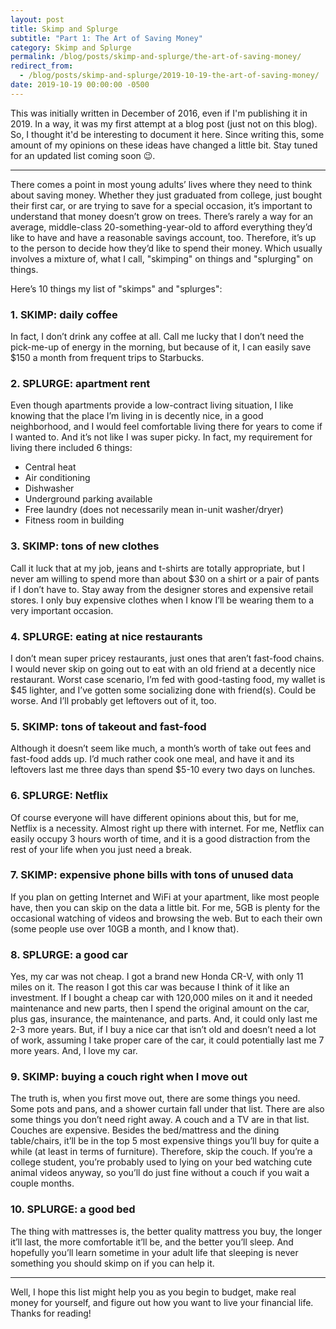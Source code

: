 ```yaml
---
layout: post
title: Skimp and Splurge
subtitle: "Part 1: The Art of Saving Money"
category: Skimp and Splurge
permalink: /blog/posts/skimp-and-splurge/the-art-of-saving-money/
redirect_from:
  - /blog/posts/skimp-and-splurge/2019-10-19-the-art-of-saving-money/
date: 2019-10-19 00:00:00 -0500
---
```


This was initially written in December of 2016, even if I'm publishing it in 2019. In a way, it was my first attempt at a blog post (just not on this blog). So, I thought it'd be interesting to document it here. Since writing this, some amount of my opinions on these ideas have changed a little bit. Stay tuned for an updated list coming soon 😉.

---

There comes a point in most young adults’ lives where they need to think about saving money. Whether they just graduated from college, just bought their first car, or are trying to save for a special occasion, it’s important to understand that money doesn’t grow on trees. There’s rarely a way for an average, middle-class 20-something-year-old to afford everything they’d like to have and have a reasonable savings account, too. Therefore, it’s up to the person to decide how they’d like to spend their money. Which usually involves a mixture of, what I call, "skimping" on things and "splurging" on things.

Here’s 10 things my list of "skimps" and "splurges":

### 1. SKIMP: daily coffee

In fact, I don’t drink any coffee at all. Call me lucky that I don’t need the pick-me-up of energy in the morning, but because of it, I can easily save $150 a month from frequent trips to Starbucks.

### 2. SPLURGE: apartment rent

Even though apartments provide a low-contract living situation, I like knowing that the place I’m living in is decently nice, in a good neighborhood, and I would feel comfortable living there for years to come if I wanted to. And it’s not like I was super picky. In fact, my requirement for living there included 6 things:
* Central heat
* Air conditioning
* Dishwasher
* Underground parking available
* Free laundry (does not necessarily mean in-unit washer/dryer)
* Fitness room in building

### 3. SKIMP: tons of new clothes

Call it luck that at my job, jeans and t-shirts are totally appropriate, but I never am willing to spend more than about $30 on a shirt or a pair of pants if I don’t have to. Stay away from the designer stores and expensive retail stores. I only buy expensive clothes when I know I’ll be wearing them to a very important occasion.

### 4. SPLURGE: eating at nice restaurants

I don’t mean super pricey restaurants, just ones that aren’t fast-food chains. I would never skip on going out to eat with an old friend at a decently nice restaurant. Worst case scenario, I’m fed with good-tasting food, my wallet is $45 lighter, and I’ve gotten some socializing done with friend(s). Could be worse. And I’ll probably get leftovers out of it, too.

### 5. SKIMP: tons of takeout and fast-food

Although it doesn’t seem like much, a month’s worth of take out fees and fast-food adds up. I’d much rather cook one meal, and have it and its leftovers last me three days than spend $5-10 every two days on lunches.

### 6. SPLURGE: Netflix

Of course everyone will have different opinions about this, but for me, Netflix is a necessity. Almost right up there with internet. For me, Netflix can easily occupy 3 hours worth of time, and it is a good distraction from the rest of your life when you just need a break.

### 7. SKIMP: expensive phone bills with tons of unused data

If you plan on getting Internet and WiFi at your apartment, like most people have, then you can skip on the data a little bit. For me, 5GB is plenty for the occasional watching of videos and browsing the web. But to each their own (some people use over 10GB a month, and I know that).

### 8. SPLURGE: a good car

Yes, my car was not cheap. I got a brand new Honda CR-V, with only 11 miles on it. The reason I got this car was because I think of it like an investment. If I bought a cheap car with 120,000 miles on it and it needed maintenance and new parts, then I spend the original amount on the car, plus gas, insurance, the maintenance, and parts. And, it could only last me 2-3 more years. But, if I buy a nice car that isn’t old and doesn’t need a lot of work, assuming I take proper care of the car, it could potentially last me 7 more years. And, I love my car.

### 9. SKIMP: buying a couch right when I move out

The truth is, when you first move out, there are some things you need. Some pots and pans, and a shower curtain fall under that list. There are also some things you don’t need right away. A couch and a TV are in that list. Couches are expensive. Besides the bed/mattress and the dining table/chairs, it’ll be in the top 5 most expensive things you’ll buy for quite a while (at least in terms of furniture). Therefore, skip the couch. If you’re a college student, you’re probably used to lying on your bed watching cute animal videos anyway, so you’ll do just fine without a couch if you wait a couple months.

### 10. SPLURGE: a good bed

The thing with mattresses is, the better quality mattress you buy, the longer it’ll last, the more comfortable it’ll be, and the better you’ll sleep. And hopefully you’ll learn sometime in your adult life that sleeping is never something you should skimp on if you can help it.

---

Well, I hope this list might help you as you begin to budget, make real money  for yourself, and figure out how you want to live your financial life. Thanks for reading!
